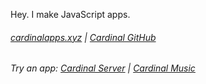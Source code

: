 Hey. I make JavaScript apps.

###### [cardinalapps.xyz](https://cardinalapps.xyz) | [Cardinal GitHub](https://github.com/CardinalApps)

###### Try an app: [Cardinal Server](https://cardinalapps.xyz/en/cardinal-server) | [Cardinal Music](https://cardinalapps.xyz/en/cardinal-music)
